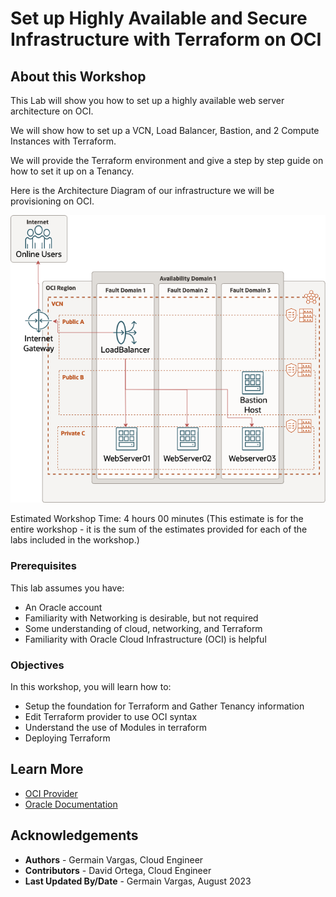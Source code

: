 # Set up Highly Available and Secure Infrastructure with Terraform on OCI

## About this Workshop

This Lab will show you how to set up a highly available web server architecture on OCI.

We will show how to set up a VCN, Load Balancer, Bastion, and 2 Compute Instances with Terraform.

We will provide the Terraform environment and give a step by step guide on how to set it up on a Tenancy.

Here is the Architecture Diagram of our infrastructure we will be provisioning on OCI.

![arch-diag](images/arch-diag.png)

Estimated Workshop Time: 4 hours 00 minutes (This estimate is for the entire workshop - it is the sum of the estimates provided for each of the labs included in the workshop.)

### Prerequisites

This lab assumes you have:
* An Oracle account
* Familiarity with Networking is desirable, but not required
* Some understanding of cloud, networking, and Terraform
* Familiarity with Oracle Cloud Infrastructure (OCI) is helpful

### Objectives

In this workshop, you will learn how to:
* Setup the foundation for Terraform and Gather Tenancy information
* Edit Terraform provider to use OCI syntax
* Understand the use of Modules in terraform
* Deploying Terraform

## Learn More

* [OCI Provider](https://registry.terraform.io/providers/oracle/oci/latest/docs)
* [Oracle Documentation](http://docs.oracle.com)

## Acknowledgements
* **Authors** - Germain Vargas, Cloud Engineer
* **Contributors** - David Ortega, Cloud Engineer
* **Last Updated By/Date** - Germain Vargas, August 2023
